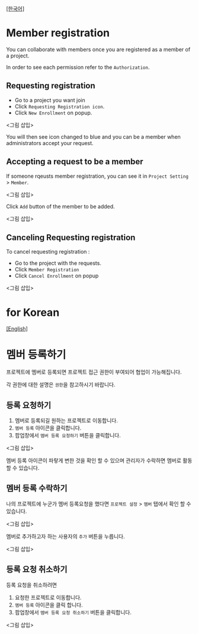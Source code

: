 <a name="english"></a>
[[한국어]](#korean)

# Member registration

You can collaborate with members once you are registered as a member of a project. 

In order to see each permission refer to the `Authorization`. 

## Requesting registration

* Go to a project you want join
* Click `Requesting Registration icon`.
* Click `New Enrollment` on popup.

<그림 삽입>

You will then see icon changed to blue and you can be a member when administrators accept your request.

## Accepting a request to be a member

If someone rqeusts member registration, you can see it in `Project Setting` > `Member`.

<그림 삽입>

Click `Add` button of the member to be added.

<그림 삽입>

## Canceling Requesting registration

To cancel requesting registration :

* Go to the project with the requests.
* Click `Member Registration`
* Click `Cancel Enrollment` on popup

<그림 삽입>

<a name="korean"></a>
# for Korean
[[English]](#english)

# 멤버 등록하기

프로젝트에 멤버로 등록되면 프로젝트 접근 권한이 부여되어 협업이 가능해집니다.

각 권한에 대한 설명은 `권한`을 참고하시기 바랍니다.

## 등록 요청하기

1. 멤버로 등록되길 원하는 프로젝트로 이동합니다.
2. `멤버 등록` 아이콘을 클릭합니다.
3. 팝업창에서 `멤버 등록 요청하기` 버튼을 클릭합니다.

<그림 삽입>

멤버 등록 아이콘이 파랗게 변한 것을 확인 할 수 있으며 관리자가 수락하면 멤버로 활동 할 수 있습니다.

## 멤버 등록 수락하기

나의 프로젝트에 누군가 멤버 등록요청을 했다면 `프로젝트 설정` > `멤버` 탭에서 확인 할 수 있습니다.

<그림 삽입>

멤버로 추가하고자 하는 사용자의 `추가` 버튼을 누릅니다.

<그림 삽입>

## 등록 요청 취소하기

등록 요청을 취소하려면 

1. 요청한 프로젝트로 이동합니다.
2. `멤버 등록` 아이콘을 클릭 합니다.
3. 팝업창에서 `멤버 등록 요청 취소하기` 버튼을 클릭합니다.

<그림 삽입>